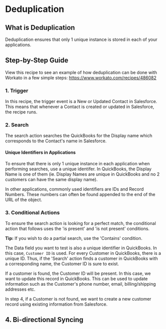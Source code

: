 # Deduplication

## What is Deduplication
Deduplication ensures that only 1 unique instance is stored in each of your applications.

## Step-by-Step Guide
View this recipe to see an example of how deduplication can be done with Workato in a few simple steps: https://www.workato.com/recipes/486082
 
### 1. Trigger
In this recipe, the trigger event is a New or Updated Contact in Salesforce. This means that whenever a Contact is created or updated in Salesforce, the recipe runs.

### 2. Search
The search action searches the QuickBooks for the Display name which corresponds to the Contact's name in Salesforce. 

#### Unique Identifiers in Applications
To ensure that there is only 1 unique instance in each application when performing searches, use a unique identifer. In QuickBooks, the Display Name is one of them (ie. Display Names are unique in QuickBooks and no 2 customers can have the same display name). 

In other applications, commonly used identifiers are IDs and Record Numbers. These numbers can often be found appended to the end of the URL of the object.

### 3. Conditional Actions 

To ensure the search action is looking for a perfect match, the conditional action that follows uses the 'is present' and 'is not present' conditions. 

**Tip:** If you wish to do a partial search, use the 'Contains' condition.

The Data field you want to test is also a unique identifier in QuickBooks. In this case, `Customer ID` is used. For every Customer in QuickBooks, there is a unique ID. Thus, if the 'Search' action finds a customer in QuickBooks with a corresponding name, the Customer ID is sure to exist.

If a customer is found, the Customer ID will be present. In this case, we want to update this record in QuickBooks. This can be used to update information such as the Customer's phone number, email, billing/shipping addresses etc.

In step 4, if a Customer is not found, we want to create a new customer record using existing information from Salesforce.

## 4. Bi-directional Syncing


